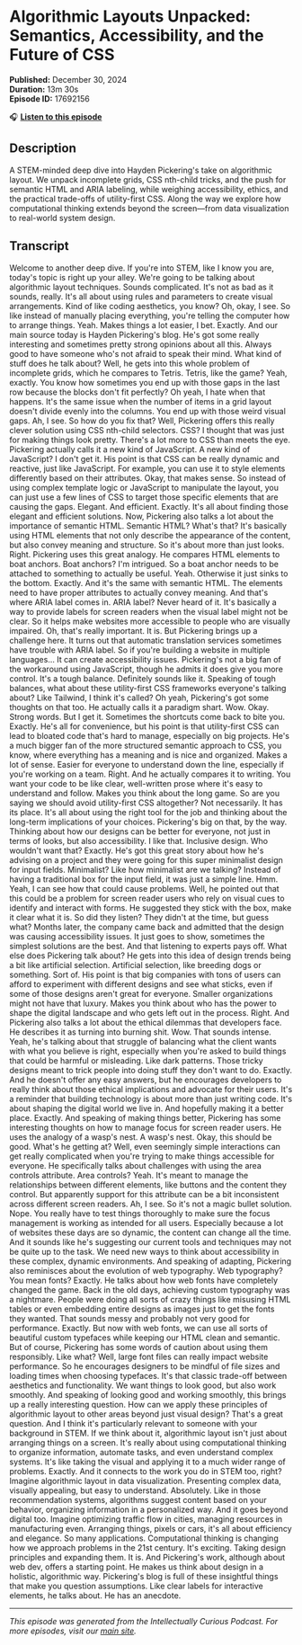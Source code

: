 # Algorithmic Layouts Unpacked: Semantics, Accessibility, and the Future of CSS

**Published:** December 30, 2024  
**Duration:** 13m 30s  
**Episode ID:** 17692156

🎧 **[Listen to this episode](https://intellectuallycurious.buzzsprout.com/2529712/episodes/17692156-algorithmic-layouts-unpacked-semantics-accessibility-and-the-future-of-css)**

## Description

A STEM-minded deep dive into Hayden Pickering's take on algorithmic layout. We unpack incomplete grids, CSS nth-child tricks, and the push for semantic HTML and ARIA labeling, while weighing accessibility, ethics, and the practical trade-offs of utility-first CSS. Along the way we explore how computational thinking extends beyond the screen—from data visualization to real-world system design.

## Transcript

Welcome to another deep dive. If you're into STEM, like I know you are, today's topic is right up your alley. We're going to be talking about algorithmic layout techniques. Sounds complicated. It's not as bad as it sounds, really. It's all about using rules and parameters to create visual arrangements. Kind of like coding aesthetics, you know? Oh, okay, I see. So like instead of manually placing everything, you're telling the computer how to arrange things. Yeah. Makes things a lot easier, I bet. Exactly. And our main source today is Hayden Pickering's blog. He's got some really interesting and sometimes pretty strong opinions about all this. Always good to have someone who's not afraid to speak their mind. What kind of stuff does he talk about? Well, he gets into this whole problem of incomplete grids, which he compares to Tetris. Tetris, like the game? Yeah, exactly. You know how sometimes you end up with those gaps in the last row because the blocks don't fit perfectly? Oh yeah, I hate when that happens. It's the same issue when the number of items in a grid layout doesn't divide evenly into the columns. You end up with those weird visual gaps. Ah, I see. So how do you fix that? Well, Pickering offers this really clever solution using CSS nth-child selectors. CSS? I thought that was just for making things look pretty. There's a lot more to CSS than meets the eye. Pickering actually calls it a new kind of JavaScript. A new kind of JavaScript? I don't get it. His point is that CSS can be really dynamic and reactive, just like JavaScript. For example, you can use it to style elements differently based on their attributes. Okay, that makes sense. So instead of using complex template logic or JavaScript to manipulate the layout, you can just use a few lines of CSS to target those specific elements that are causing the gaps. Elegant. And efficient. Exactly. It's all about finding those elegant and efficient solutions. Now, Pickering also talks a lot about the importance of semantic HTML. Semantic HTML? What's that? It's basically using HTML elements that not only describe the appearance of the content, but also convey meaning and structure. So it's about more than just looks. Right. Pickering uses this great analogy. He compares HTML elements to boat anchors. Boat anchors? I'm intrigued. So a boat anchor needs to be attached to something to actually be useful. Yeah. Otherwise it just sinks to the bottom. Exactly. And it's the same with semantic HTML. The elements need to have proper attributes to actually convey meaning. And that's where ARIA label comes in. ARIA label? Never heard of it. It's basically a way to provide labels for screen readers when the visual label might not be clear. So it helps make websites more accessible to people who are visually impaired. Oh, that's really important. It is. But Pickering brings up a challenge here. It turns out that automatic translation services sometimes have trouble with ARIA label. So if you're building a website in multiple languages... It can create accessibility issues. Pickering's not a big fan of the workaround using JavaScript, though he admits it does give you more control. It's a tough balance. Definitely sounds like it. Speaking of tough balances, what about these utility-first CSS frameworks everyone's talking about? Like Tailwind, I think it's called? Oh yeah, Pickering's got some thoughts on that too. He actually calls it a paradigm shart. Wow. Okay. Strong words. But I get it. Sometimes the shortcuts come back to bite you. Exactly. He's all for convenience, but his point is that utility-first CSS can lead to bloated code that's hard to manage, especially on big projects. He's a much bigger fan of the more structured semantic approach to CSS, you know, where everything has a meaning and is nice and organized. Makes a lot of sense. Easier for everyone to understand down the line, especially if you're working on a team. Right. And he actually compares it to writing. You want your code to be like clear, well-written prose where it's easy to understand and follow. Makes you think about the long game. So are you saying we should avoid utility-first CSS altogether? Not necessarily. It has its place. It's all about using the right tool for the job and thinking about the long-term implications of your choices. Pickering's big on that, by the way. Thinking about how our designs can be better for everyone, not just in terms of looks, but also accessibility. I like that. Inclusive design. Who wouldn't want that? Exactly. He's got this great story about how he's advising on a project and they were going for this super minimalist design for input fields. Minimalist? Like how minimalist are we talking? Instead of having a traditional box for the input field, it was just a simple line. Hmm. Yeah, I can see how that could cause problems. Well, he pointed out that this could be a problem for screen reader users who rely on visual cues to identify and interact with forms. He suggested they stick with the box, make it clear what it is. So did they listen? They didn't at the time, but guess what? Months later, the company came back and admitted that the design was causing accessibility issues. It just goes to show, sometimes the simplest solutions are the best. And that listening to experts pays off. What else does Pickering talk about? He gets into this idea of design trends being a bit like artificial selection. Artificial selection, like breeding dogs or something. Sort of. His point is that big companies with tons of users can afford to experiment with different designs and see what sticks, even if some of those designs aren't great for everyone. Smaller organizations might not have that luxury. Makes you think about who has the power to shape the digital landscape and who gets left out in the process. Right. And Pickering also talks a lot about the ethical dilemmas that developers face. He describes it as turning into burning shit. Wow. That sounds intense. Yeah, he's talking about that struggle of balancing what the client wants with what you believe is right, especially when you're asked to build things that could be harmful or misleading. Like dark patterns. Those tricky designs meant to trick people into doing stuff they don't want to do. Exactly. And he doesn't offer any easy answers, but he encourages developers to really think about those ethical implications and advocate for their users. It's a reminder that building technology is about more than just writing code. It's about shaping the digital world we live in. And hopefully making it a better place. Exactly. And speaking of making things better, Pickering has some interesting thoughts on how to manage focus for screen reader users. He uses the analogy of a wasp's nest. A wasp's nest. Okay, this should be good. What's he getting at? Well, even seemingly simple interactions can get really complicated when you're trying to make things accessible for everyone. He specifically talks about challenges with using the area controls attribute. Area controls? Yeah. It's meant to manage the relationships between different elements, like buttons and the content they control. But apparently support for this attribute can be a bit inconsistent across different screen readers. Ah, I see. So it's not a magic bullet solution. Nope. You really have to test things thoroughly to make sure the focus management is working as intended for all users. Especially because a lot of websites these days are so dynamic, the content can change all the time. And it sounds like he's suggesting our current tools and techniques may not be quite up to the task. We need new ways to think about accessibility in these complex, dynamic environments. And speaking of adapting, Pickering also reminisces about the evolution of web typography. Web typography? You mean fonts? Exactly. He talks about how web fonts have completely changed the game. Back in the old days, achieving custom typography was a nightmare. People were doing all sorts of crazy things like misusing HTML tables or even embedding entire designs as images just to get the fonts they wanted. That sounds messy and probably not very good for performance. Exactly. But now with web fonts, we can use all sorts of beautiful custom typefaces while keeping our HTML clean and semantic. But of course, Pickering has some words of caution about using them responsibly. Like what? Well, large font files can really impact website performance. So he encourages designers to be mindful of file sizes and loading times when choosing typefaces. It's that classic trade-off between aesthetics and functionality. We want things to look good, but also work smoothly. And speaking of looking good and working smoothly, this brings up a really interesting question. How can we apply these principles of algorithmic layout to other areas beyond just visual design? That's a great question. And I think it's particularly relevant to someone with your background in STEM. If we think about it, algorithmic layout isn't just about arranging things on a screen. It's really about using computational thinking to organize information, automate tasks, and even understand complex systems. It's like taking the visual and applying it to a much wider range of problems. Exactly. And it connects to the work you do in STEM too, right? Imagine algorithmic layout in data visualization. Presenting complex data, visually appealing, but easy to understand. Absolutely. Like in those recommendation systems, algorithms suggest content based on your behavior, organizing information in a personalized way. And it goes beyond digital too. Imagine optimizing traffic flow in cities, managing resources in manufacturing even. Arranging things, pixels or cars, it's all about efficiency and elegance. So many applications. Computational thinking is changing how we approach problems in the 21st century. It's exciting. Taking design principles and expanding them. It is. And Pickering's work, although about web dev, offers a starting point. He makes us think about design in a holistic, algorithmic way. Pickering's blog is full of these insightful things that make you question assumptions. Like clear labels for interactive elements, he talks about. He has an anecdote.

---
*This episode was generated from the Intellectually Curious Podcast. For more episodes, visit our [main site](https://intellectuallycurious.buzzsprout.com).*
